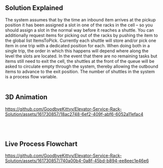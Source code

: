 ## Solution Explained

The system assumes that by the time an inbound item arrives at the pickup position it has been assigned a slot in one of the racks in the cell – so you should assign a slot in the normal way before it reaches a shuttle. You can additionally request items for picking out of the racks by pushing the item to the global list ItemsToPick. Currently each shuttle will store and/or pick one item in one trip with a dedicated position for each. When doing both in a single trip, the order in which this happens will depend where along the level the slots are located. In the event that there are no remaining tasks but items still need to exit the cell, the shuttles at the front of the queue will be asked to circulate empty through the system, thereby allowing the outbound items to advance to the exit position. The number of shuttles in the system is a process flow variable.
</br></br>
## 3D Animation 

https://github.com/GoodbyeKittyy/Elevator-Service-Rack-Solution/assets/161730857/18ac2748-6ef2-409f-abf6-6052a11efac4

</br></br>

## Live Process Flowchart

https://github.com/GoodbyeKittyy/Elevator-Service-Rack-Solution/assets/161730857/740a00b4-0a8f-45bd-b894-ee8eec1e46e6


